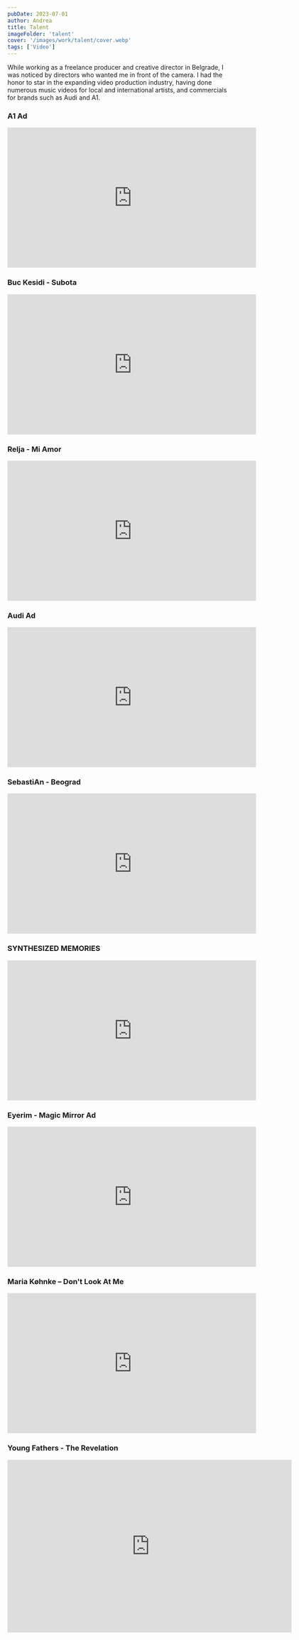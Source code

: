 ```yaml
---
pubDate: 2023-07-01
author: Andrea
title: Talent
imageFolder: 'talent'
cover: '/images/work/talent/cover.webp'
tags: ['Video']
---
```


While working as a freelance producer and creative director in Belgrade, I was noticed by directors who wanted me in front of the camera. I had the honor to star in the expanding video production industry, having done numerous music videos for local and international artists, and commercials for brands such as Audi and A1.

### A1 Ad

<iframe width="560" height="315" src="https://www.youtube-nocookie.com/embed/_dGYIt5RXN0?si=bs8PnmvIxGTB6W-O&amp;controls=0" title="YouTube video player" frameborder="0" allow="accelerometer; autoplay; clipboard-write; encrypted-media; gyroscope; picture-in-picture; web-share" referrerpolicy="strict-origin-when-cross-origin" allowfullscreen></iframe>

### Buc Kesidi - Subota
<iframe width="560" height="315" src="https://www.youtube-nocookie.com/embed/yh2RiXwzqDA?si=0C0BkjvFERtO9pYb&amp;controls=0" title="YouTube video player" frameborder="0" allow="accelerometer; autoplay; clipboard-write; encrypted-media; gyroscope; picture-in-picture; web-share" referrerpolicy="strict-origin-when-cross-origin" allowfullscreen></iframe>

### Relja - Mi Amor
<iframe width="560" height="315" src="https://www.youtube-nocookie.com/embed/4BYASJt5plY?si=z2Ef2wYNveHw8LiN&amp;controls=0" title="YouTube video player" frameborder="0" allow="accelerometer; autoplay; clipboard-write; encrypted-media; gyroscope; picture-in-picture; web-share" referrerpolicy="strict-origin-when-cross-origin" allowfullscreen></iframe>

### Audi Ad
<iframe width="560" height="315" src="https://www.youtube-nocookie.com/embed/w5oAafTiL2c?si=HKBt-fSWMLpHR1O2&amp;controls=0" title="YouTube video player" frameborder="0" allow="accelerometer; autoplay; clipboard-write; encrypted-media; gyroscope; picture-in-picture; web-share" referrerpolicy="strict-origin-when-cross-origin" allowfullscreen></iframe>

### SebastiAn - Beograd
<iframe width="560" height="315" src="https://www.youtube-nocookie.com/embed/g020yafYj3U?si=tMOVe4gmlTRzcazv&amp;controls=0" title="YouTube video player" frameborder="0" allow="accelerometer; autoplay; clipboard-write; encrypted-media; gyroscope; picture-in-picture; web-share" referrerpolicy="strict-origin-when-cross-origin" allowfullscreen></iframe>

### SYNTHESIZED MEMORIES
<iframe width="560" height="315" src="https://www.youtube-nocookie.com/embed/ggP76rs4o-M?si=ZB_bgmNegdfIkL3e&amp;controls=0" title="YouTube video player" frameborder="0" allow="accelerometer; autoplay; clipboard-write; encrypted-media; gyroscope; picture-in-picture; web-share" referrerpolicy="strict-origin-when-cross-origin" allowfullscreen></iframe>

### Eyerim - Magic Mirror Ad
<iframe width="560" height="315" src="https://www.youtube-nocookie.com/embed/awTbp-0-UjI?si=LKhS5sz24MuRyChD&amp;controls=0" title="YouTube video player" frameborder="0" allow="accelerometer; autoplay; clipboard-write; encrypted-media; gyroscope; picture-in-picture; web-share" referrerpolicy="strict-origin-when-cross-origin" allowfullscreen></iframe>

### Maria Køhnke – Don't Look At Me 
<iframe width="560" height="315" src="https://www.youtube-nocookie.com/embed/dZAZD8N6UQU?si=SqzAPnZzbIDxrch4&amp;controls=0" title="YouTube video player" frameborder="0" allow="accelerometer; autoplay; clipboard-write; encrypted-media; gyroscope; picture-in-picture; web-share" referrerpolicy="strict-origin-when-cross-origin" allowfullscreen></iframe>

### Young Fathers - The Revelation
<iframe src="https://player.vimeo.com/video/431463517?h=a0a5cd631b&byline=0" width="640" height="388" frameborder="0" allow="autoplay; fullscreen; picture-in-picture" allowfullscreen></iframe>